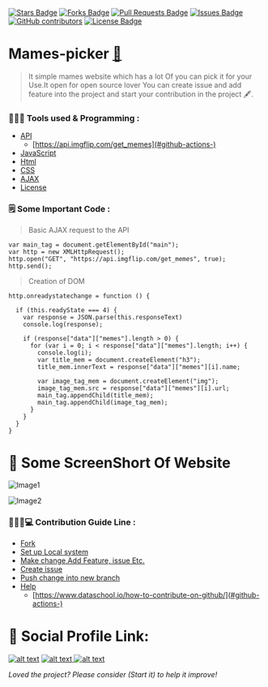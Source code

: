 
<a href="https://github.com/sd8917/Mames-picker/stargazers"><img src="https://img.shields.io/github/stars/sd8917/Mames-picker" alt="Stars Badge"/></a>
<a href="https://github.com/sd8917/awesome-github-profile-readme/network/members"><img src="https://img.shields.io/github/forks/abhisheknaiidu/awesome-github-profile-readme" alt="Forks Badge"/></a>
<a href="https://github.com/sd8917/awesome-github-profile-readme/pulls"><img src="https://img.shields.io/github/issues-pr/abhisheknaiidu/awesome-github-profile-readme" alt="Pull Requests Badge"/></a>
<a href="https://github.com/abhisheknaiidu/awesome-github-profile-readme/issues"><img src="https://img.shields.io/github/issues/abhisheknaiidu/awesome-github-profile-readme" alt="Issues Badge"/></a>
<a href="https://github.com/abhisheknaiidu/awesome-github-profile-readme/graphs/contributors"><img alt="GitHub contributors" src="https://img.shields.io/github/contributors/abhisheknaiidu/awesome-github-profile-readme?color=2b9348"></a>
<a href="https://github.com/abhisheknaiidu/awesome-github-profile-readme/blob/master/LICENSE"><img src="https://img.shields.io/github/license/abhisheknaiidu/awesome-github-profile-readme?color=2b9348" alt="License Badge"/></a>



# Mames-picker [🚀](#game-mode-)
> It simple mames website which has a lot Of you can pick it for your Use.It open for open source lover You can create issue and add feature into the project
> and start your contribution in the project 🖋.

### 👨🏽‍💻 Tools used & Programming :
  - [API](#categories)
      - [https://api.imgflip.com/get_memes](#github-actions-)
  - [JavaScript](#tools)
  - [Html](#articles)
  - [CSS](#tutorials)
  - [AJAX](#contribute)
  - [License](#license)

### 🗒 Some Important Code :
> Basic AJAX request to the API 
```
var main_tag = document.getElementById("main");
var http = new XMLHttpRequest();
http.open("GET", "https://api.imgflip.com/get_memes", true);
http.send();
```

> Creation of DOM 

```
http.onreadystatechange = function () {

  if (this.readyState === 4) {
    var response = JSON.parse(this.responseText)
    console.log(response);
    
    if (response["data"]["memes"].length > 0) {
      for (var i = 0; i < response["data"]["memes"].length; i++) {
        console.log(i);
        var title_mem = document.createElement("h3");
        title_mem.innerText = response["data"]["memes"][i].name;

        var image_tag_mem = document.createElement("img");
        image_tag_mem.src = response["data"]["memes"][i].url;
        main_tag.appendChild(title_mem);
        main_tag.appendChild(image_tag_mem);
      }
    }
  }
}
```


# 🎯 Some ScreenShort Of Website

![Image1](https://user-images.githubusercontent.com/34008023/123204919-daa98a80-d46d-11eb-9328-0e3cdd454c69.png)

![Image2](https://user-images.githubusercontent.com/34008023/123204934-e006d500-d46d-11eb-8a12-b279540d2757.png)

### 👨🏽‍📜💻 Contribution Guide Line :
  - [Fork](#categories)
  - [Set up Local system](#tools)
  - [Make change,Add Feature, issue Etc. ](#articles)
  - [Create issue](#tutorials)
  - [Push change into new branch](#contribute)
 - [Help](#categories)
      - [https://www.dataschool.io/how-to-contribute-on-github/](#github-actions-)



# 🙇 Social Profile Link:

<a href="https://www.linkedin.com/in/sudhanshu-kumar-736553166/"> ![alt text](https://img.shields.io/badge/-LinkedIn-0e76a8?style=plastic&logo=linkedIn)</a>
<a href="https://www.instagram.com/sudhanshuraj89/">![alt text](https://img.shields.io/badge/-Twitter-1DA1F2?style=plastic&logo=Twitter) </a>
<a href="https://twitter.com/sudhans98221386">![alt text](https://img.shields.io/badge/-Instagram-833AB4?style=plastic&logo=Instagram)</a>
                                                               


<i>Loved the project? Please consider (Start it) to help it improve!</i>
